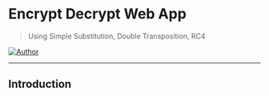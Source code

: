 # Encrypt Decrypt Web App
> Using Simple Substitution, Double Transposition, RC4
<p>
<a href="https://github.com/stevenmngo"><img alt="Author" src="https://img.shields.io/badge/author-Stevenmngo-red.svg?style=flat-square"/></a>
</p>

------------------------------
## Introduction 

